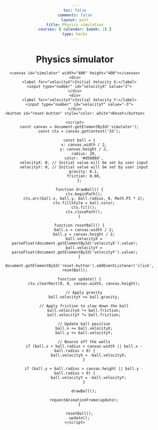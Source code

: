 ```yaml
---
toc: false
comments: false
layout: post
title: Physics simulation
courses: { calendar: {week: 2} }
type: hacks
---
```


<html lang="en">
<head>
    <meta charset="UTF-8">
    <meta name="viewport" content="width=device-width, initial-scale=1.0">
    <title>Simple Physics Simulator</title>
    <style>
        body {
            margin: 20px;
            text-align: center;
        }
        canvas {
            border: 1px solid #000;
            display: block;
            margin: 0 auto;
        }
        button {
            margin-top: 20px;
            margin-bottom: 50px;
        }
    </style>
</head>
<body>
    <h1>Physics simulator</h1>

    <canvas id="simulator" width="400" height="400"></canvas>
    <div>
        <label for="velocityX">Initial Velocity X:</label>
        <input type="number" id="velocityX" value="2">
    </div>
    <div>
        <label for="velocityY">Initial Velocity Y:</label>
        <input type="number" id="velocityY" value="-3">
    </div>
    <button id="reset-button" style="color: white">Reset</button>

    <script>
        const canvas = document.getElementById('simulator');
        const ctx = canvas.getContext('2d');

        const ball = {
            x: canvas.width / 2,
            y: canvas.height / 2,
            radius: 20,
            color: '#d5000d',
            velocityX: 0, // Initial value will be set by user input
            velocityY: 0, // Initial value will be set by user input
            gravity: 0.1,
            friction: 0.98,
        };

        function drawBall() {
            ctx.beginPath();
            ctx.arc(ball.x, ball.y, ball.radius, 0, Math.PI * 2);
            ctx.fillStyle = ball.color;
            ctx.fill();
            ctx.closePath();
        }

        function resetBall() {
            ball.x = canvas.width / 2;
            ball.y = canvas.height / 2;
            ball.velocityX = parseFloat(document.getElementById('velocityX').value);
            ball.velocityY = parseFloat(document.getElementById('velocityY').value);
        }

        document.getElementById('reset-button').addEventListener('click', resetBall);

        function update() {
            ctx.clearRect(0, 0, canvas.width, canvas.height);

            // Apply gravity
            ball.velocityY += ball.gravity;

            // Apply friction to slow down the ball
            ball.velocityX *= ball.friction;
            ball.velocityY *= ball.friction;

            // Update ball position
            ball.x += ball.velocityX;
            ball.y += ball.velocityY;

            // Bounce off the walls
            if (ball.x + ball.radius > canvas.width || ball.x - ball.radius < 0) {
                ball.velocityX = -ball.velocityX;
            }

            if (ball.y + ball.radius > canvas.height || ball.y - ball.radius < 0) {
                ball.velocityY = -ball.velocityY;
            }

            drawBall();

            requestAnimationFrame(update);
        }

        resetBall();
        update();
    </script>
</body>
</html>
